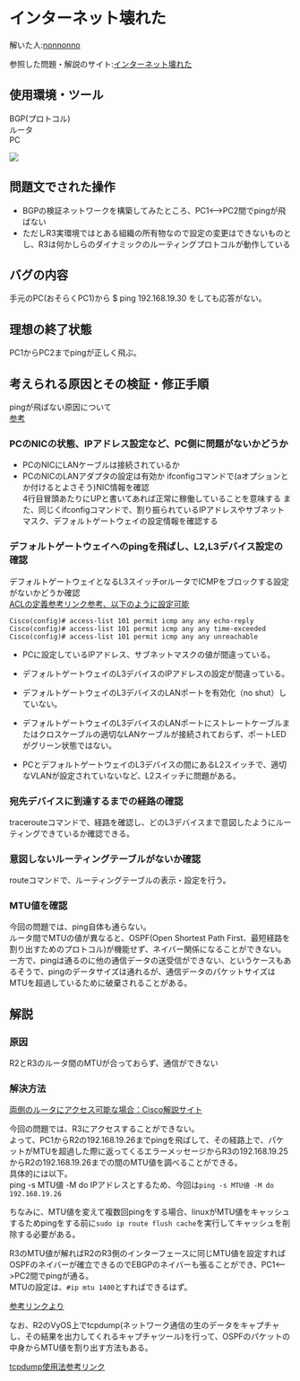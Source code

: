 # インターネット壊れた
解いた人:[nonnonno](https://github.com/nonnonno)

参照した問題・解説のサイト:[インターネット壊れた](https://blog.icttoracon.net/2021/03/16/%e3%82%a4%e3%83%b3%e3%82%bf%e3%83%bc%e3%83%8d%e3%83%83%e3%83%88%e5%a3%8a%e3%82%8c%e3%81%9f/)

## 使用環境・ツール
BGP(プロトコル)  
ルータ  
PC

![](2021-07-31-10-02-10.png)

## 問題文でされた操作
- BGPの検証ネットワークを構築してみたところ、PC1<–>PC2間でpingが飛ばない
- ただしR3実環境ではとある組織の所有物なので設定の変更はできないものとし、R3は何かしらのダイナミックのルーティングプロトコルが動作している


## バグの内容
手元のPC(おそらくPC1)から $ ping 192.168.19.30 をしても応答がない。


## 理想の終了状態
PC1からPC2までpingが正しく飛ぶ。

## 考えられる原因とその検証・修正手順
pingが飛ばない原因について  
[参考](https://www.infraeye.com/2017/04/14/network014/)

### PCのNICの状態、IPアドレス設定など、PC側に問題がないかどうか
- PCのNICにLANケーブルは接続されているか
- PCのNICのLANアダプタの設定は有効か
ifconfigコマンドで(aオプションとか付けるとよさそう)NIC情報を確認  
4行目冒頭あたりにUPと書いてあれば正常に稼働していることを意味する
また、同じくifconfigコマンドで、割り振られているIPアドレスやサブネットマスク、デフォルトゲートウェイの設定情報を確認する  


### デフォルトゲートウェイへのpingを飛ばし、L2,L3デバイス設定の確認
デフォルトゲートウェイとなるL3スイッチorルータでICMPをブロックする設定がないかどうか確認  
[ACLの定義参考リンク参考、以下のように設定可能](https://www.infraexpert.com/study/aclz9.html)

```
Cisco(config)# access-list 101 permit icmp any any echo-reply
Cisco(config)# access-list 101 permit icmp any any time-exceeded
Cisco(config)# access-list 101 permit icmp any any unreachable
```

- PCに設定しているIPアドレス、サブネットマスクの値が間違っている。

- デフォルトゲートウェイのL3デバイスのIPアドレスの設定が間違っている。

- デフォルトゲートウェイのL3デバイスのLANポートを有効化（no shut）していない。

- デフォルトゲートウェイのL3デバイスのLANポートにストレートケーブルまたはクロスケーブルの適切なLANケーブルが接続されておらず、ポートLEDがグリーン状態ではない。

- PCとデフォルトゲートウェイのL3デバイスの間にあるL2スイッチで、適切なVLANが設定されていないなど、L2スイッチに問題がある。


### 宛先デバイスに到達するまでの経路の確認
tracerouteコマンドで、経路を確認し、どのL3デバイスまで意図したようにルーティングできているか確認できる。

### 意図しないルーティングテーブルがないか確認  
routeコマンドで、ルーティングテーブルの表示・設定を行う。

### MTU値を確認  
今回の問題では、ping自体も通らない。  
ルータ間でMTUの値が異なると、OSPF(Open Shortest Path First、最短経路を割り出すためのプロトコル)が機能せず、ネイバー関係になることができない。  
一方で、pingは通るのに他の通信データの送受信ができない、というケースもあるそうで、pingのデータサイズは通れるが、通信データのパケットサイズはMTUを超過しているために破棄されることがある。  


## 解説

### 原因
R2とR3のルータ間のMTUが合っておらず、通信ができない

### 解決方法

[両側のルータにアクセス可能な場合：Cisco解説サイト](https://www.cisco.com/c/ja_jp/support/docs/ip/border-gateway-protocol-bgp/116377-troubleshoot-bgp-mtu.html)  

今回の問題では、R3にアクセスすることができない。  
よって、PC1からR2の192.168.19.26までpingを飛ばして、その経路上で、パケットがMTUを超過した際に返ってくるエラーメッセージからR3の192.168.19.25からR2の192.168.19.26までの間のMTU値を調べることができる。  
具体的には以下。  
ping -s MTU値 -M do IPアドレスとするため、今回は```ping -s MTU値 -M do 192.168.19.26```  

ちなみに、MTU値を変えて複数回pingをする場合、linuxがMTU値をキャッシュするためpingをする前に```sudo ip route flush cache```を実行してキャッシュを削除する必要がある。  

R3のMTU値が解ればR2のR3側のインターフェースに同じMTU値を設定すればOSPFのネイバーが確立できるのでEBGPのネイバーも張ることができ、PC1<–>PC2間でpingが通る。  
MTUの設定は、```#ip mtu 1400```とすればできるはず。  

[参考リンクより](https://hirotanoblog.com/ospf-mtu/1059/)  

なお、R2のVyOS上でtcpdump(ネットワーク通信の生のデータをキャプチャし、その結果を出力してくれるキャプチャツール)を行って、OSPFのパケットの中身からMTU値を割り出す方法もある。  

[tcpdump使用法参考リンク](https://qiita.com/tossh/items/4cd33693965ef231bd2a)  
